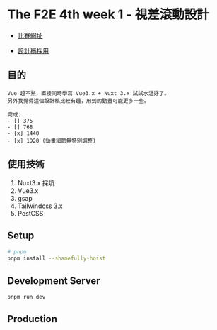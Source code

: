 # The F2E 4th week 1 - 視差滾動設計

- [比賽網址](https://2022.thef2e.com/)

- [設計稿採用](https://www.figma.com/file/WI0JIDVCdIwHDFjAJQFaxK/EGs-F2E---Week1-%E6%B4%BB%E5%8B%95%E7%B6%B2%E7%AB%99%E8%A8%AD%E8%A8%88?node-id=3035%3A14978&t=t2TrBPxAEG2wjCdt-0)

## 目的
```
Vue 超不熟，直接同時學寫 Vue3.x + Nuxt 3.x 試試水溫好了。
另外我覺得這個設計稿比較有趣，用到的動畫可能更多一些。

完成:
- [] 375
- [] 768
- [x] 1440 
- [x] 1920 (動畫細節無特別調整)
```

## 使用技術
1. Nuxt3.x 採坑
2. Vue3.x
3. gsap
4. Tailwindcss 3.x
5. PostCSS

## Setup
```bash
# pnpm
pnpm install --shamefully-hoist
```

## Development Server
```bash
pnpm run dev
```

## Production
